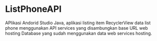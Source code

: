 # ListPhoneAPI
APlikasi Andorid Studio Java, aplikasi listing item RecyclerView data list phone menggunakan API services yang disambungkan base URL web hosting
Database yang sudah menggunakan data web services hosting.
